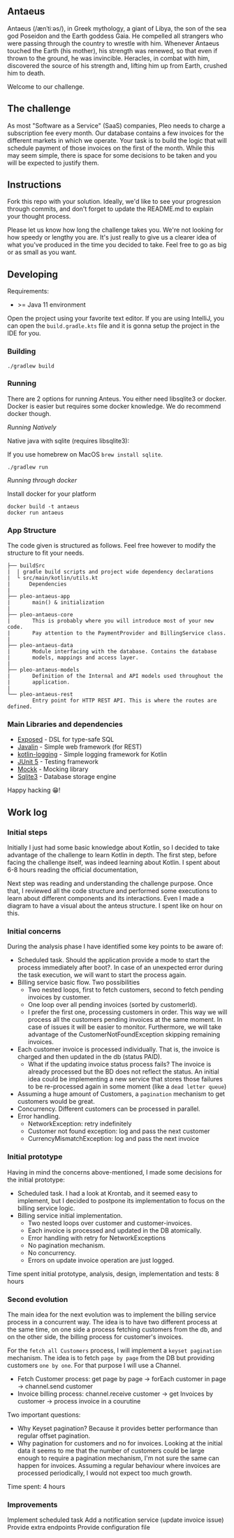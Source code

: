 ## Antaeus

Antaeus (/ænˈtiːəs/), in Greek mythology, a giant of Libya, the son of the sea god Poseidon and the Earth goddess Gaia. He compelled all strangers who were passing through the country to wrestle with him. Whenever Antaeus touched the Earth (his mother), his strength was renewed, so that even if thrown to the ground, he was invincible. Heracles, in combat with him, discovered the source of his strength and, lifting him up from Earth, crushed him to death.

Welcome to our challenge.

## The challenge

As most "Software as a Service" (SaaS) companies, Pleo needs to charge a subscription fee every month. Our database contains a few invoices for the different markets in which we operate. Your task is to build the logic that will schedule payment of those invoices on the first of the month. While this may seem simple, there is space for some decisions to be taken and you will be expected to justify them.

## Instructions

Fork this repo with your solution. Ideally, we'd like to see your progression through commits, and don't forget to update the README.md to explain your thought process.

Please let us know how long the challenge takes you. We're not looking for how speedy or lengthy you are. It's just really to give us a clearer idea of what you've produced in the time you decided to take. Feel free to go as big or as small as you want.

## Developing

Requirements:
- \>= Java 11 environment

Open the project using your favorite text editor. If you are using IntelliJ, you can open the `build.gradle.kts` file and it is gonna setup the project in the IDE for you.

### Building

```
./gradlew build
```

### Running

There are 2 options for running Anteus. You either need libsqlite3 or docker. Docker is easier but requires some docker knowledge. We do recommend docker though.

*Running Natively*

Native java with sqlite (requires libsqlite3):

If you use homebrew on MacOS `brew install sqlite`.

```
./gradlew run
```

*Running through docker*

Install docker for your platform

```
docker build -t antaeus
docker run antaeus
```

### App Structure
The code given is structured as follows. Feel free however to modify the structure to fit your needs.
```
├── buildSrc
|  | gradle build scripts and project wide dependency declarations
|  └ src/main/kotlin/utils.kt 
|      Dependencies
|
├── pleo-antaeus-app
|       main() & initialization
|
├── pleo-antaeus-core
|       This is probably where you will introduce most of your new code.
|       Pay attention to the PaymentProvider and BillingService class.
|
├── pleo-antaeus-data
|       Module interfacing with the database. Contains the database 
|       models, mappings and access layer.
|
├── pleo-antaeus-models
|       Definition of the Internal and API models used throughout the
|       application.
|
└── pleo-antaeus-rest
        Entry point for HTTP REST API. This is where the routes are defined.
```

### Main Libraries and dependencies
* [Exposed](https://github.com/JetBrains/Exposed) - DSL for type-safe SQL
* [Javalin](https://javalin.io/) - Simple web framework (for REST)
* [kotlin-logging](https://github.com/MicroUtils/kotlin-logging) - Simple logging framework for Kotlin
* [JUnit 5](https://junit.org/junit5/) - Testing framework
* [Mockk](https://mockk.io/) - Mocking library
* [Sqlite3](https://sqlite.org/index.html) - Database storage engine

Happy hacking 😁!


## Work log

### Initial steps

Initially I just had some basic knowledge about Kotlin, so I decided to take advantage of the challenge to learn Kotlin in depth. 
The first step, before facing the challenge itself, was indeed learning about Kotlin. 
I spent about 6-8 hours reading the official documentation, 

Next step was reading and understanding the challenge purpose. Once that, I reviewed all the code structure and performed some executions to learn about different components and its interactions.
Even I made a diagram to have a visual about the anteus structure. I spent like on hour on this.

### Initial concerns

During the analysis phase I have identified some key points to be aware of: 
* Scheduled task. Should the application provide a mode to start the process immediately after boot?. In case of an unexpected error during the task execution, we will want to start the process again.
* Billing service basic flow. Two possibilities
  * Two nested loops, first to fetch customers, second to fetch pending invoices by customer. 
  * One loop over all pending invoices (sorted by customerId).
  * I prefer the first one, processing customers in order. This way we will process all the customers pending invoices at the same moment. In case of issues it will be easier to monitor. Furthermore, we will take advantage of the CustomerNotFoundException skipping remaining invoices.
* Each customer invoice is processed individually. That is, the invoice is charged and then updated in the db (status PAID).
  * What if the updating invoice status process fails? The invoice is already processed but the BD does not reflect the status. An initial idea could be implementing a new service that stores those failures to be re-processed again in some moment (like a `dead letter queue`)
* Assuming a huge amount of Customers, a `pagination` mechanism to get customers would be great.
* Concurrency. Different customers can be processed in parallel.
* Error handling. 
  * NetworkException: retry indefinitely
  * Customer not found exception: log and pass the next customer
  * CurrencyMismatchException: log and pass the next invoice 

### Initial prototype

Having in mind the concerns above-mentioned, I made some decisions for the initial prototype:
* Scheduled task. I had a look at Krontab, and it seemed easy to implement, but I decided to postpone its implementation to focus on the billing service logic.
* Billing service initial implementation. 
  * Two nested loops over customer and customer-invoices.
  * Each invoice is processed and updated in the DB atomically.
  * Error handling with retry for NetworkExceptions
  * No pagination mechanism.
  * No concurrency.
  * Errors on update invoice operation are just logged.

Time spent initial prototype, analysis, design, implementation and tests: 8 hours

### Second evolution

The main idea for the next evolution was to implement the billing service process in a concurrent way. The idea is to 
have two different process at the same time, on one side a process fetching customers from the db, and on the other side, 
the billing process for customer's invoices. 

For the `fetch all Customers` process, I will implement a `keyset pagination` mechanism. The idea is to fetch `page by page` 
from the DB but providing customers `one by one`. For that purpose I will use a Channel.
* Fetch Customer process: get page by page -> forEach customer in page -> channel.send customer
* Invoice billing process: channel.receive customer -> get Invoices by customer -> process invoice in a courutine

Two important questions:
* Why Keyset pagination? Because it provides better performance than regular offset pagination.
* Why pagination for customers and no for invoices. Looking at the initial data it seems to me that 
the number of customers could be large enough to require a pagination mechanism, I'm not sure the same can happen for invoices.
Assuming a regular behaviour where invoices are processed periodically, I would not expect too much growth.

Time spent: 4 hours

### Improvements

Implement scheduled task
Add a notification service (update invoice issue)
Provide extra endpoints
Provide configuration file
